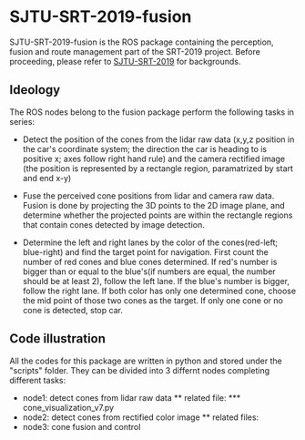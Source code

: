 # SJTU-SRT-2019-fusion
SJTU-SRT-2019-fusion is the ROS package containing the perception, fusion and route management part of the SRT-2019 project. Before proceeding, please refer to [SJTU-SRT-2019](https://github.com/CenturyLiu/SJTU-SRT-2019) for backgrounds.
## Ideology
The ROS nodes belong to the fusion package perform the following tasks in series: 
* Detect the position of the cones from the lidar raw data (x,y,z position in the car's coordinate system; the direction the car is heading to is positive x; axes follow right hand rule) and the camera rectified image (the position is represented by a rectangle region, paramatrized by start and end x-y)

* Fuse the perceived cone positions from lidar and camera raw data. Fusion is done by projecting the 3D points to the 2D image plane, and determine whether the projected points are within the rectangle regions that contain cones detected by image detection.

* Determine the left and right lanes by the color of the cones(red-left; blue-right) and find the target point for navigation. First count the number of red cones and blue cones determined. If red's number is bigger than or equal to the blue's(if numbers are equal, the number should be at least 2), follow the left lane. If the blue's number is bigger, follow the right lane. If both color has only one determined cone, choose the mid point of those two cones as the target. If only one cone or no cone is detected, stop car.

## Code illustration
All the codes for this package are written in python and stored under the "scripts" folder. They can be divided into 3 differnt nodes completing different tasks:
* node1: detect cones from lidar raw data
** related file: 
*** cone_visualization_v7.py
* node2: detect cones from rectified color image
** related files:
* node3: cone fusion and control
